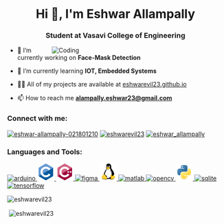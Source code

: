 <h1 align="center">Hi 👋, I'm Eshwar Allampally</h1>
<h3 align="center">Student at Vasavi College of Engineering</h3>

<img align="right" alt="Coding" width="400" src="https://mindlercareerlibrarynew.imgix.net/1A-Electrical_Engineering.png">

- 🔭 I’m currently working on **Face-Mask Detection**

- 🌱 I’m currently learning **IOT, Embedded Systems**

- 👨‍💻 All of my projects are available at [eshwarevil23.github.io](eshwarevil23.github.io)

- 📫 How to reach me **alampally.eshwar23@gmail.com**

<h3 align="left">Connect with me:</h3>
<p align="left">
<a href="https://linkedin.com/in/eshwar-allampally-021801210" target="blank"><img align="center" src="https://raw.githubusercontent.com/rahuldkjain/github-profile-readme-generator/master/src/images/icons/Social/linked-in-alt.svg" alt="eshwar-allampally-021801210" height="30" width="40" /></a>
<a href="https://fb.com/eshwarevil23" target="blank"><img align="center" src="https://raw.githubusercontent.com/rahuldkjain/github-profile-readme-generator/master/src/images/icons/Social/facebook.svg" alt="eshwarevil23" height="30" width="40" /></a>
<a href="https://instagram.com/eshwar_allampally" target="blank"><img align="center" src="https://raw.githubusercontent.com/rahuldkjain/github-profile-readme-generator/master/src/images/icons/Social/instagram.svg" alt="eshwar_allampally" height="30" width="40" /></a>
</p>

<h3 align="left">Languages and Tools:</h3>
<p align="left"> <a href="https://www.arduino.cc/" target="_blank" rel="noreferrer"> <img src="https://cdn.worldvectorlogo.com/logos/arduino-1.svg" alt="arduino" width="40" height="40"/> </a> <a href="https://www.cprogramming.com/" target="_blank" rel="noreferrer"> <img src="https://raw.githubusercontent.com/devicons/devicon/master/icons/c/c-original.svg" alt="c" width="40" height="40"/> </a> <a href="https://www.w3schools.com/cpp/" target="_blank" rel="noreferrer"> <img src="https://raw.githubusercontent.com/devicons/devicon/master/icons/cplusplus/cplusplus-original.svg" alt="cplusplus" width="40" height="40"/> </a> <a href="https://www.figma.com/" target="_blank" rel="noreferrer"> <img src="https://www.vectorlogo.zone/logos/figma/figma-icon.svg" alt="figma" width="40" height="40"/> </a> <a href="https://www.linux.org/" target="_blank" rel="noreferrer"> <img src="https://raw.githubusercontent.com/devicons/devicon/master/icons/linux/linux-original.svg" alt="linux" width="40" height="40"/> </a> <a href="https://www.mathworks.com/" target="_blank" rel="noreferrer"> <img src="https://upload.wikimedia.org/wikipedia/commons/2/21/Matlab_Logo.png" alt="matlab" width="40" height="40"/> </a> <a href="https://opencv.org/" target="_blank" rel="noreferrer"> <img src="https://www.vectorlogo.zone/logos/opencv/opencv-icon.svg" alt="opencv" width="40" height="40"/> </a> <a href="https://www.python.org" target="_blank" rel="noreferrer"> <img src="https://raw.githubusercontent.com/devicons/devicon/master/icons/python/python-original.svg" alt="python" width="40" height="40"/> </a> <a href="https://www.sqlite.org/" target="_blank" rel="noreferrer"> <img src="https://www.vectorlogo.zone/logos/sqlite/sqlite-icon.svg" alt="sqlite" width="40" height="40"/> </a> <a href="https://www.tensorflow.org" target="_blank" rel="noreferrer"> <img src="https://www.vectorlogo.zone/logos/tensorflow/tensorflow-icon.svg" alt="tensorflow" width="40" height="40"/> </a> </p>

<p><img align="center" src="https://github-readme-stats.vercel.app/api/top-langs?username=eshwarevil23&show_icons=true&locale=en&layout=compact" alt="eshwarevil23" /></p>

<p>&nbsp;<img align="center" src="https://github-readme-stats.vercel.app/api?username=eshwarevil23&show_icons=true&locale=en" alt="eshwarevil23" /></p>
